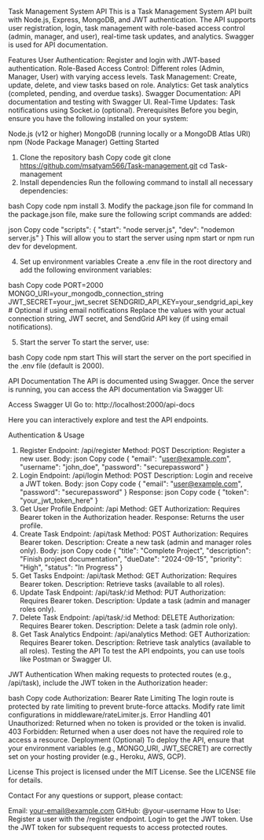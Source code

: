 Task Management System API
This is a Task Management System API built with Node.js, Express, MongoDB, and JWT authentication. The API supports user registration, login, task management with role-based access control (admin, manager, and user), real-time task updates, and analytics. Swagger is used for API documentation.

Features
User Authentication: Register and login with JWT-based authentication.
Role-Based Access Control: Different roles (Admin, Manager, User) with varying access levels.
Task Management: Create, update, delete, and view tasks based on role.
Analytics: Get task analytics (completed, pending, and overdue tasks).
Swagger Documentation: API documentation and testing with Swagger UI.
Real-Time Updates: Task notifications using Socket.io (optional).
Prerequisites
Before you begin, ensure you have the following installed on your system:

Node.js (v12 or higher)
MongoDB (running locally or a MongoDB Atlas URI)
npm (Node Package Manager)
Getting Started
1. Clone the repository
bash
Copy code
git clone https://github.com/msatyam566/Task-management.git
cd Task-management
2. Install dependencies
Run the following command to install all necessary dependencies:

bash
Copy code
npm install
3. Modify the package.json file for command
In the package.json file, make sure the following script commands are added:

json
Copy code
"scripts": {
  "start": "node server.js",
  "dev": "nodemon server.js"
}
This will allow you to start the server using npm start or npm run dev for development.

4. Set up environment variables
Create a .env file in the root directory and add the following environment variables:

bash
Copy code
PORT=2000
MONGO_URI=your_mongodb_connection_string
JWT_SECRET=your_jwt_secret
SENDGRID_API_KEY=your_sendgrid_api_key  # Optional if using email notifications
Replace the values with your actual connection string, JWT secret, and SendGrid API key (if using email notifications).

5. Start the server
To start the server, use:

bash
Copy code
npm start
This will start the server on the port specified in the .env file (default is 2000).

API Documentation
The API is documented using Swagger. Once the server is running, you can access the API documentation via Swagger UI:

Access Swagger UI
Go to: http://localhost:2000/api-docs

Here you can interactively explore and test the API endpoints.

Authentication & Usage
1. Register
Endpoint: /api/register
Method: POST
Description: Register a new user.
Body:
json
Copy code
{
  "email": "user@example.com",
  "username": "john_doe",
  "password": "securepassword"
}
2. Login
Endpoint: /api/login
Method: POST
Description: Login and receive a JWT token.
Body:
json
Copy code
{
  "email": "user@example.com",
  "password": "securepassword"
}
Response:
json
Copy code
{
  "token": "your_jwt_token_here"
}
3. Get User Profile
Endpoint: /api
Method: GET
Authorization: Requires Bearer token in the Authorization header.
Response: Returns the user profile.
4. Create Task
Endpoint: /api/task
Method: POST
Authorization: Requires Bearer token.
Description: Create a new task (admin and manager roles only).
Body:
json
Copy code
{
  "title": "Complete Project",
  "description": "Finish project documentation",
  "dueDate": "2024-09-15",
  "priority": "High",
  "status": "In Progress"
}
5. Get Tasks
Endpoint: /api/task
Method: GET
Authorization: Requires Bearer token.
Description: Retrieve tasks (available to all roles).
6. Update Task
Endpoint: /api/task/:id
Method: PUT
Authorization: Requires Bearer token.
Description: Update a task (admin and manager roles only).
7. Delete Task
Endpoint: /api/task/:id
Method: DELETE
Authorization: Requires Bearer token.
Description: Delete a task (admin role only).
8. Get Task Analytics
Endpoint: /api/analytics
Method: GET
Authorization: Requires Bearer token.
Description: Retrieve task analytics (available to all roles).
Testing the API
To test the API endpoints, you can use tools like Postman or Swagger UI.

JWT Authentication
When making requests to protected routes (e.g., /api/task), include the JWT token in the Authorization header:

bash
Copy code
Authorization: Bearer <your-jwt-token>
Rate Limiting
The login route is protected by rate limiting to prevent brute-force attacks.
Modify rate limit configurations in middleware/rateLimiter.js.
Error Handling
401 Unauthorized: Returned when no token is provided or the token is invalid.
403 Forbidden: Returned when a user does not have the required role to access a resource.
Deployment (Optional)
To deploy the API, ensure that your environment variables (e.g., MONGO_URI, JWT_SECRET) are correctly set on your hosting provider (e.g., Heroku, AWS, GCP).

License
This project is licensed under the MIT License. See the LICENSE file for details.

Contact
For any questions or support, please contact:

Email: your-email@example.com
GitHub: @your-username
How to Use:
Register a user with the /register endpoint.
Login to get the JWT token.
Use the JWT token for subsequent requests to access protected routes.